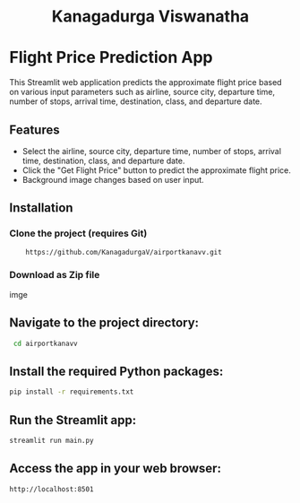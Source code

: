 <center><h1>Kanagadurga Viswanatha</h1></center>

# Flight Price Prediction App

This Streamlit web application predicts the approximate flight price based on various input parameters such as airline, source city, departure time, number of stops, arrival time, destination, class, and departure date.

## Features

- Select the airline, source city, departure time, number of stops, arrival time, destination, class, and departure date.
- Click the "Get Flight Price" button to predict the approximate flight price.
- Background image changes based on user input.


## Installation

### Clone the project (requires Git)
```bash
    https://github.com/KanagadurgaV/airportkanavv.git
```

### Download as Zip file 
imge



## Navigate to the project directory:
```bash
 cd airportkanavv
```

## Install the required Python packages:
```bash
pip install -r requirements.txt
```

## Run the Streamlit app:
```bash
streamlit run main.py

```

## Access the app in your web browser:
```bash 
http://localhost:8501
```